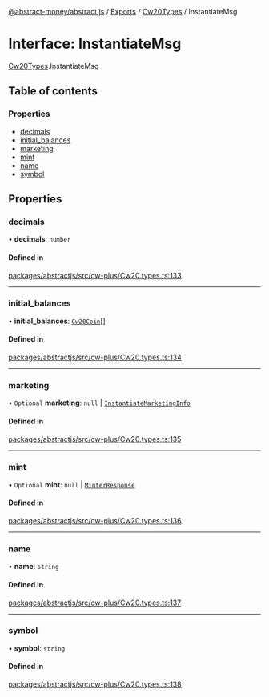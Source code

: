 [@abstract-money/abstract.js](../README.md) / [Exports](../modules.md) / [Cw20Types](../modules/Cw20Types.md) / InstantiateMsg

# Interface: InstantiateMsg

[Cw20Types](../modules/Cw20Types.md).InstantiateMsg

## Table of contents

### Properties

- [decimals](Cw20Types.InstantiateMsg.md#decimals)
- [initial\_balances](Cw20Types.InstantiateMsg.md#initial_balances)
- [marketing](Cw20Types.InstantiateMsg.md#marketing)
- [mint](Cw20Types.InstantiateMsg.md#mint)
- [name](Cw20Types.InstantiateMsg.md#name)
- [symbol](Cw20Types.InstantiateMsg.md#symbol)

## Properties

### decimals

• **decimals**: `number`

#### Defined in

[packages/abstractjs/src/cw-plus/Cw20.types.ts:133](https://github.com/Abstract-OS/abstract.js/blob/c46b309/packages/abstractjs/src/cw-plus/Cw20.types.ts#L133)

___

### initial\_balances

• **initial\_balances**: [`Cw20Coin`](Cw20Types.Cw20Coin.md)[]

#### Defined in

[packages/abstractjs/src/cw-plus/Cw20.types.ts:134](https://github.com/Abstract-OS/abstract.js/blob/c46b309/packages/abstractjs/src/cw-plus/Cw20.types.ts#L134)

___

### marketing

• `Optional` **marketing**: ``null`` \| [`InstantiateMarketingInfo`](Cw20Types.InstantiateMarketingInfo.md)

#### Defined in

[packages/abstractjs/src/cw-plus/Cw20.types.ts:135](https://github.com/Abstract-OS/abstract.js/blob/c46b309/packages/abstractjs/src/cw-plus/Cw20.types.ts#L135)

___

### mint

• `Optional` **mint**: ``null`` \| [`MinterResponse`](Cw20Types.MinterResponse.md)

#### Defined in

[packages/abstractjs/src/cw-plus/Cw20.types.ts:136](https://github.com/Abstract-OS/abstract.js/blob/c46b309/packages/abstractjs/src/cw-plus/Cw20.types.ts#L136)

___

### name

• **name**: `string`

#### Defined in

[packages/abstractjs/src/cw-plus/Cw20.types.ts:137](https://github.com/Abstract-OS/abstract.js/blob/c46b309/packages/abstractjs/src/cw-plus/Cw20.types.ts#L137)

___

### symbol

• **symbol**: `string`

#### Defined in

[packages/abstractjs/src/cw-plus/Cw20.types.ts:138](https://github.com/Abstract-OS/abstract.js/blob/c46b309/packages/abstractjs/src/cw-plus/Cw20.types.ts#L138)
